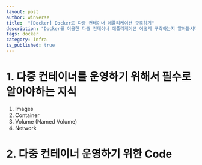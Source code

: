```yaml
---
layout: post
author: winverse
title:  "[Docker] Docker로 다중 컨테이너 애플리케이션 구축하기"
description: "Docker를 이용한 다중 컨테이너 애플리케이션 어떻게 구축하는지 알아봅시다."
tags: docker
category: infra
is_published: true
---
```


# 1. 다중 컨테이너를 운영하기 위해서 필수로 알아야하는 지식
1. Images
2. Container
3. Volume (Named Volume)
4. Network

# 2. 다중 컨테이너 운영하기 위한 Code